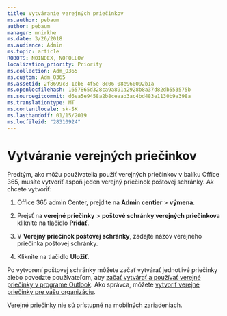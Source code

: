 ```yaml
---
title: Vytváranie verejných priečinkov
ms.author: pebaum
author: pebaum
manager: mnirkhe
ms.date: 3/26/2018
ms.audience: Admin
ms.topic: article
ROBOTS: NOINDEX, NOFOLLOW
localization_priority: Priority
ms.collection: Adm_O365
ms.custom: Adm_O365
ms.assetid: 2f8699c8-1eb6-4f5e-8c06-08e960092b1a
ms.openlocfilehash: 1657865d328ca9a891a2928b8a37d82db553575b
ms.sourcegitcommit: d6ea5e9458a2b8ceaab3ac4bd483e1130b9a398a
ms.translationtype: MT
ms.contentlocale: sk-SK
ms.lasthandoff: 01/15/2019
ms.locfileid: "28310924"
---
```

# <a name="creating-public-folders"></a>Vytváranie verejných priečinkov

Predtým, ako môžu používatelia použiť verejných priečinkov v balíku Office 365, musíte vytvoriť aspoň jeden verejný priečinok poštovej schránky. Ak chcete vytvoriť:
  
1. Office 365 admin Center, prejdite na **Admin centier** \> **výmena**.
    
2. Prejsť na **verejné priečinky** \> **poštové schránky verejných priečinkov**a kliknite na tlačidlo **Pridať**.
    
3. V **Verejný priečinok poštovej schránky**, zadajte názov verejného priečinka poštovej schránky.
    
4. Kliknite na tlačidlo **Uložiť**.
    
Po vytvorení poštovej schránky môžete začať vytvárať jednotlivé priečinky alebo povedzte používateľom, aby [začať vytvárať a používať verejné priečinky v programe Outlook](https://support.office.com/en-us/article/Create-and-share-a-public-folder-in-Outlook-a2835011-d524-4a5c-a207-05c159bb2a97). Ako správca, môžete [vytvoriť verejné priečinky pre vašu organizáciu](https://technet.microsoft.com/en-us/library/bb691104%28v=exchg.150%29.aspx).
  
Verejné priečinky nie sú prístupné na mobilných zariadeniach.
  

